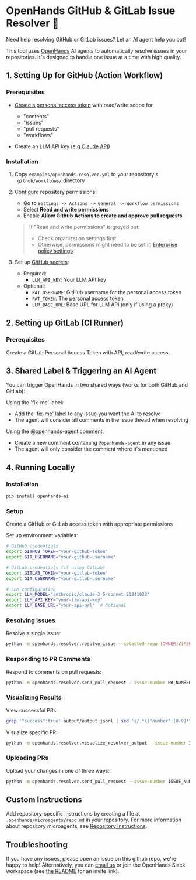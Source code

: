 # OpenHands GitHub & GitLab Issue Resolver 🙌

Need help resolving GitHub or GitLab issues? Let an AI agent help you out!

This tool uses [OpenHands](https://github.com/all-hands-ai/openhands) AI agents to automatically resolve issues in your repositories. It's designed to handle one issue at a time with high quality.

## 1. Setting Up for GitHub (Action Workflow)

### Prerequisites

- [Create a personal access token](https://github.com/settings/tokens?type=beta) with read/write scope for

  - "contents"
  - "issues"
  - "pull requests"
  - "workflows"

- Create an LLM API key (e,g [Claude API](https://www.anthropic.com/api))

### Installation

1. Copy `examples/openhands-resolver.yml` to your repository's `.github/workflows/` directory

2. Configure repository permissions:

   - Go to `Settings -> Actions -> General -> Workflow permissions`
   - Select **Read and write permissions**
   - Enable **Allow Github Actions to create and approve pull requests**

   > If "Read and write permissions" is greyed out:
   >
   > - Check organization settings first
   > - Otherwise, permissions might need to be set in [Enterprise policy settings](https://docs.github.com/en/enterprise-cloud@latest/admin/enforcing-policies/enforcing-policies-for-your-enterprise/enforcing-policies-for-github-actions-in-your-enterprise#enforcing-a-policy-for-workflow-permissions-in-your-enterprise)

3. Set up [GitHub secrets](https://docs.github.com/en/actions/security-for-github-actions/security-guides/using-secrets-in-github-actions):

   - Required:
     - `LLM_API_KEY`: Your LLM API key
   - Optional:
     - `PAT_USERNAME`: GitHub username for the personal access token
     - `PAT_TOKEN`: The personal access token
     - `LLM_BASE_URL`: Base URL for LLM API (only if using a proxy)

## 2. Setting up GitLab (CI Runner)

### Prerequisites

Create a GitLab Personal Access Token with API, read/write access.

## 3. Shared Label & Triggering an AI Agent

You can trigger OpenHands in two shared ways (works for both GitHub and GitLab):

Using the 'fix-me' label:

- Add the 'fix-me' label to any issue you want the AI to resolve
- The agent will consider all comments in the issue thread when resolving

Using the @openhands-agent comment:

- Create a new comment containing `@openhands-agent` in any issue
- The agent will only consider the comment where it's mentioned

## 4. Running Locally

### Installation

```bash
pip install openhands-ai
```

### Setup

Create a GitHub or GitLab access token with appropriate permissions

Set up environment variables:

```bash
# GitHub credentials
export GITHUB_TOKEN="your-github-token"
export GIT_USERNAME="your-github-username"

# GitLab credentials (if using GitLab)
export GITLAB_TOKEN="your-gitlab-token"
export GIT_USERNAME="your-gitlab-username"

# LLM configuration
export LLM_MODEL="anthropic/claude-3-5-sonnet-20241022"
export LLM_API_KEY="your-llm-api-key"
export LLM_BASE_URL="your-api-url"  # Optional
```

### Resolving Issues

Resolve a single issue:

```bash
python -m openhands.resolver.resolve_issue --selected-repo [OWNER]/[REPO] --issue-number [NUMBER]
```

### Responding to PR Comments

Respond to comments on pull requests:

```bash
python -m openhands.resolver.send_pull_request --issue-number PR_NUMBER --issue-type pr
```

### Visualizing Results

View successful PRs:

```bash
grep '"success":true' output/output.jsonl | sed 's/.*\("number":[0-9]*\).*/\1/g'
```

Visualize specific PR:

```bash
python -m openhands.resolver.visualize_resolver_output --issue-number ISSUE_NUMBER --vis-method json
```

### Uploading PRs

Upload your changes in one of three ways:

```bash
python -m openhands.resolver.send_pull_request --issue-number ISSUE_NUMBER --username YOUR_GITHUB_OR_GITLAB_USERNAME --pr-type [branch|draft|ready]
```

## Custom Instructions

Add repository-specific instructions by creating a file at `.openhands/microagents/repo.md` in your repository. For more information about repository microagents, see [Repository Instructions](https://github.com/All-Hands-AI/OpenHands/tree/main/microagents#2-repository-instructions-private).

## Troubleshooting

If you have any issues, please open an issue on this github repo, we're happy to help!
Alternatively, you can [email us](mailto:contact@all-hands.dev) or join the OpenHands Slack workspace (see [the README](/README.md) for an invite link).
